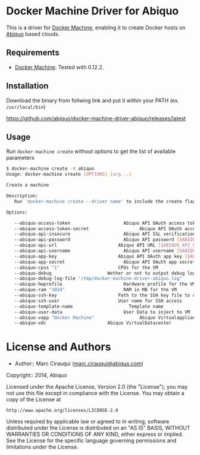 # Docker Machine Driver for Abiquo

This is a driver for [Docker Machine](https://docs.docker.com/machine/), enabling it to create Docker hosts on [Abiquo](https://www.abiquo.com/) based clouds.

## Requirements

* [Docker Machine](https://docs.docker.com/machine/). Tested with 0.12.2.

## Installation

Download the binary from follwing link and put it within your PATH (ex. `/usr/local/bin`)

https://github.com/abiquo/docker-machine-driver-abiquo/releases/latest

## Usage

Run `docker-machine create` without options to get the list of available parameters

```bash
$ docker-machine create -d abiquo
Usage: docker-machine create [OPTIONS] [arg...]

Create a machine

Description:
   Run 'docker-machine create --driver name' to include the create flags for that driver in the help text.

Options:

   --abiquo-access-token                    Abiquo API OAuth access token [$ABIQUO_API_ACCESS_TOKEN]
   --abiquo-access-token-secret                   Abiquo API OAuth access token [$ABIQUO_API_ACCESS_TOKEN_SECRET]
   --abiquo-api-insecure                    Abiquo API SSL verification [$ABIQUO_API_INSECURE]
   --abiquo-api-password                    Abiquo API password [$ABIQUO_API_PASSWORD]
   --abiquo-api-url                       Abiquo API URL [$ABIQUO_API_URL]
   --abiquo-api-username                    Abiquo API username [$ABIQUO_API_USERNAME]
   --abiquo-app-key                       Abiquo API OAuth app key [$ABIQUO_API_APP_KEY]
   --abiquo-app-secret                      Abiquo API OAuth app secret [$ABIQUO_API_APP_SECRET]
   --abiquo-cpus "1"                      CPUs for the VM
   --abiquo-debug                     Wether or not to output debug logging for the Abiquo API calls
   --abiquo-debug-log-file "/tmp/docker-machine-driver-abiquo.log"          Log file where to output debug from HTTP client
   --abiquo-hwprofile                       Hardware profile for the VM
   --abiquo-ram "1024"                      RAM in MB for the VM
   --abiquo-ssh-key                       Path to the SSH key file to use for SSH access
   --abiquo-ssh-user                      User name for SSH access
   --abiquo-template-name                     Template name
   --abiquo-user-data                       User Data to inject to VM
   --abiquo-vapp "Docker Machine"                 Abiquo Virtualappliance
   --abiquo-vdc                       Abiquo VirtualDatacenter
```

# License and Authors

* Author:: Marc Cirauqui (marc.cirauqui@abiquo.com)

Copyright:: 2014, Abiquo

Licensed under the Apache License, Version 2.0 (the "License");
you may not use this file except in compliance with the License.
You may obtain a copy of the License at

    http://www.apache.org/licenses/LICENSE-2.0

Unless required by applicable law or agreed to in writing, software
distributed under the License is distributed on an "AS IS" BASIS,
WITHOUT WARRANTIES OR CONDITIONS OF ANY KIND, either express or implied.
See the License for the specific language governing permissions and
limitations under the License.
